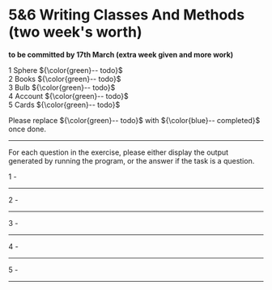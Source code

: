 # 5&6 Writing Classes And Methods (two week's worth)

**to be committed by 17th March (extra week given and more work)**

1 Sphere   ${\color{green}-- todo}$\
2 Books               ${\color{green}-- todo}$\
3 Bulb   ${\color{green}-- todo}$\
4 Account  ${\color{green}-- todo}$\
5 Cards ${\color{green}-- todo}$

Please replace ${\color{green}-- todo}$ with ${\color{blue}-- completed}$ once done.

---

For each question in the exercise, please either display the output generated by running the program, or the answer if the task is a question.

1 -

---

2 -

---

3 -

---

4 -

---

5 -

---
